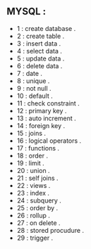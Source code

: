 ## MYSQL : 

- 1 : create database .
- 2 : create table .
- 3 : insert data .
- 4 : select data .
- 5 : update data .
- 6 : delete data .
- 7 : date .
- 8 : unique .
- 9 : not null .
- 10 : default .
- 11 : check constraint .
- 12 : primary key .
- 13 : auto increment .
- 14 : foreign key .
- 15 : joins .
- 16 : logical operators .
- 17 : functions .
- 18 : order .
- 19 : limit .
- 20 : union .
- 21 : self joins .
- 22 : views .
- 23 : index .
- 24 : subquery .
- 25 : order by .
- 26 : rollup .
- 27 : on delete . 
- 28 : stored procudure .
- 29 : trigger .
